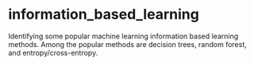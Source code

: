 # information_based_learning
Identifying some popular machine learning information based learning methods. Among the popular methods are decision trees, random forest, and entropy/cross-entropy.
